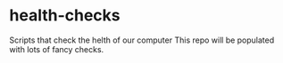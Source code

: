 # health-checks
Scripts that check the helth of our computer
This repo will be populated with lots of fancy checks.